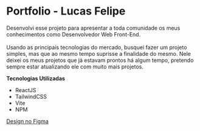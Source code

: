 # Portfolio - Lucas Felipe

<p>Desenvolvi esse projeto para apresentar a toda comunidade os meus conhecimentos como Desenvolvedor Web Front-End.<br/><br/>  Usando as principais tecnologias do mercado, busquei fazer um projeto simples, mas que ao mesmo tempo suprisse a finalidade do mesmo. Nele deixei os meus projetos que já estavam prontos há algum tempo, pretendo sempre estar atualizando ele com muito mais projetos. </p>

**Tecnologias Utilizadas**

- ReactJS
- TailwindCSS
- Vite
- NPM 
  
[Design no Figma](https://www.figma.com/file/z6mgsQUj59jAn8Y4Jrm4zH/Design-Portf%C3%B3lio---Lucas)